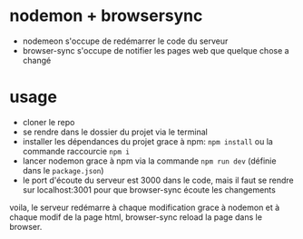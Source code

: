 # nodemon + browsersync

-   nodemeon s'occupe de redémarrer le code du serveur
-   browser-sync s'occupe de notifier les pages web que quelque chose a changé

# usage

-   cloner le repo
-   se rendre dans le dossier du projet via le terminal
-   installer les dépendances du projet grace à npm: `npm install` ou la commande raccourcie `npm i`
-   lancer nodemon grace à npm via la commande `npm run dev` (définie dans le `package.json`)
-   le port d'écoute du serveur est 3000 dans le code, mais il faut se rendre sur localhost:3001 pour que browser-sync écoute les changements

voila, le serveur redémarre à chaque modification grace à nodemon et à chaque modif de la page html, browser-sync reload la page dans le browser.
